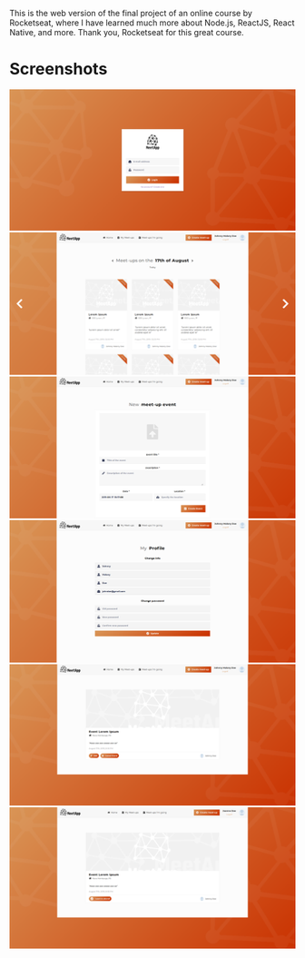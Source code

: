 This is the web version of the final project of an online course by Rocketseat, where I have learned much more about Node.js, ReactJS, React Native, and more. Thank you, Rocketseat for this great course.

# Screenshots

![Login](https://raw.githubusercontent.com/mfgabriel92/bootcamp-gostack-7-desafio09/master/src/assets/ss/Screenshot_2019-08-17%20React%20App.png)
![Home](https://raw.githubusercontent.com/mfgabriel92/bootcamp-gostack-7-desafio09/master/src/assets/ss/Screenshot_2019-08-17%20React%20App%281%29.png)
![New meetup](https://raw.githubusercontent.com/mfgabriel92/bootcamp-gostack-7-desafio09/master/src/assets/ss/Screenshot_2019-08-17%20React%20App%282%29.png)
![My profile](https://raw.githubusercontent.com/mfgabriel92/bootcamp-gostack-7-desafio09/master/src/assets/ss/Screenshot_2019-08-17%20React%20App%283%29.png)![My Meetup detail](https://raw.githubusercontent.com/mfgabriel92/bootcamp-gostack-7-desafio09/master/src/assets/ss/Screenshot_2019-08-17%20React%20App%284%29.png)![Other's meetup detail](https://raw.githubusercontent.com/mfgabriel92/bootcamp-gostack-7-desafio09/master/src/assets/ss/Screenshot_2019-08-17%20React%20App%285%29.png)
